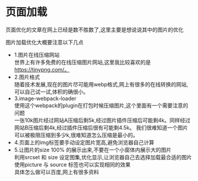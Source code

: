 # 页面加载

页面优化的文章在网上已经是数不胜数了,这里主要是想说说其中的图片的优化

图片加载优化大概要注意以下几点

- 1.图片在线压缩网站   
    世界上有许多免费的在线压缩图片网站,这里我比较喜欢的是 https://tinypng.com/。
- 2.图片格式   
    随着技术发展,现在的图片尽可能用webp格式,网上有很多的在线转换的网站,可以自己试一试,体积的确很小。
- 3.image-webpack-loader  
    使用这个webpack的plugin在打包时候压缩图片,这个里面有一个需要注意的问题   
    一张10k图片经过网站A压缩后剩5k,经过图片插件压缩后可能剩4k。同样经过网站B压缩后剩4k,经过插件压缩后很有可能剩4.5k。
    我们很难知道一个图片可以被极限压缩到多少k,很难知道怎么压缩是最小的。
- 4.页面上的img标签要手动设定图片宽高,避免浏览器自己计算     
- 5.让图片的size 100% 的展示出来,不要在一个小窗体内展示大的图片  
    利用srcset 和 size 设定图集,优化显示,让浏览器自己去选择加载最合适的图片   
    使用picture 与 source 标签也可以实现相同的效果  
    具体怎么做可以百度,网上有很多资料

     

